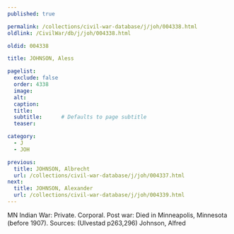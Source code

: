 ```yaml
---
published: true

permalink: /collections/civil-war-database/j/joh/004338.html
oldlink: /CivilWar/db/j/joh/004338.html

oldid: 004338

title: JOHNSON, Aless

pagelist:
  exclude: false
  order: 4338
  image: 
  alt:
  caption:
  title:
  subtitle:      # Defaults to page subtitle
  teaser:

category: 
  - J 
  - JOH

previous:
  title: JOHNSON, Albrecht
  url: /collections/civil-war-database/j/joh/004337.html  
next:
  title: JOHNSON, Alexander
  url: /collections/civil-war-database/j/joh/004339.html   
---
```

MN Indian War: Private. Corporal. Post war: Died in Minneapolis, Minnesota (before 1907). Sources: (Ulvestad p263,296) &#147;Johnson, Alfred&#148;